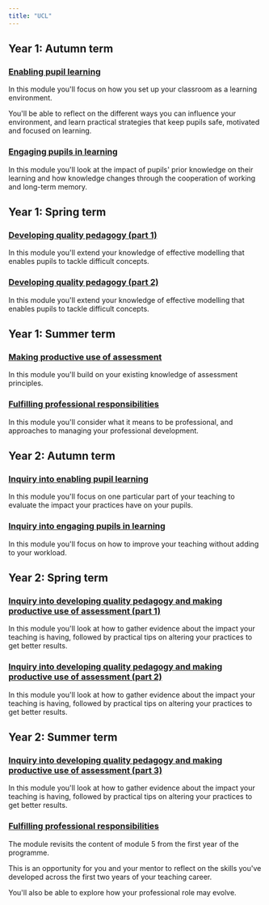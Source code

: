 ```yaml
---
title: "UCL"
---
```


## Year 1: Autumn term

### [Enabling pupil learning](/ucl/year-1-enabling-pupil-learning)

In this module you'll focus on how you set up your classroom as a learning environment.

You'll be able to reflect on the different ways you can influence your environment, and learn practical strategies that keep pupils safe, motivated and focused on learning.

### [Engaging pupils in learning](/ucl/year-1-engaging-pupils-in-learning)

In this module you'll look at the impact of pupils' prior knowledge on their learning and how knowledge changes through the cooperation of working and long-term memory.

## Year 1: Spring term

### [Developing quality pedagogy (part 1)](/ucl/year-1-first-half-term-developing-quality-pedagogy-part-1)

In this module you'll extend your knowledge of effective modelling that enables pupils to tackle difficult concepts.

### [Developing quality pedagogy (part 2)](/ucl/year-1-second-half-term-developing-quality-pedagogy-part-2)

In this module you'll extend your knowledge of effective modelling that enables pupils to tackle difficult concepts.

## Year 1: Summer term

### [Making productive use of assessment](/ucl/year-1-making-productive-use-of-assessment)

In this module you'll build on your existing knowledge of assessment principles.

### [Fulfilling professional responsibilities](/ucl/year-1-fulfilling-professional-responsibilities)

In this module you'll consider what it means to be professional, and approaches to managing your professional development.

## Year 2: Autumn term

### [Inquiry into enabling pupil learning](/ucl/year-2-inquiry-into-enabling-pupil-learning)

In this module you'll focus on one particular part of your teaching to evaluate the impact your practices have on your pupils.

### [Inquiry into engaging pupils in learning](/ucl/year-2-inquiry-into-engaging-pupils-in-learning)

In this module you'll focus on how to improve your teaching without adding to your workload.

## Year 2: Spring term

### [Inquiry into developing quality pedagogy and making productive use of assessment (part 1)](/ucl/year-2-inquiry-into-developing-quality-pedagogy-and-making-productive-use-of-assessment-part-1)

In this module you'll look at how to gather evidence about the impact your teaching is having, followed by practical tips on altering your practices to get better results.

### [Inquiry into developing quality pedagogy and making productive use of assessment (part 2)](/ucl/year-2-inquiry-into-developing-quality-pedagogy-and-making-productive-use-of-assessment-part-2)

In this module you'll look at how to gather evidence about the impact your teaching is having, followed by practical tips on altering your practices to get better results.

## Year 2: Summer term

### [Inquiry into developing quality pedagogy and making productive use of assessment (part 3)](/ucl/year-2-inquiry-into-developing-quality-pedagogy-and-making-productive-use-of-assessment-part-3)

In this module you'll look at how to gather evidence about the impact your teaching is having, followed by practical tips on altering your practices to get better results.

### [Fulfilling professional responsibilities](/ucl/year-2-fulfilling-professional-responsibilities)

The module revisits the content of module 5 from the first year of the programme.

This is an opportunity for you and your mentor to reflect on the skills you've developed across the first two years of your teaching career.

You'll also be able to explore how your professional role may evolve.
